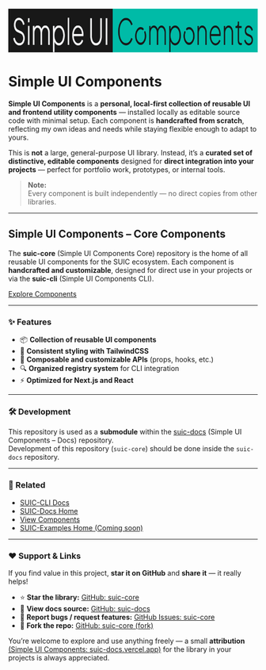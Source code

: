<p align="center">
  <img src="https://raw.githubusercontent.com/vishnudt2004/suic-core/main/assets/suic-logo.png" alt="SUIC Logo" width="814" height="88" />
</p>

# Simple UI Components

**Simple UI Components** is a **personal, local-first collection of reusable UI and frontend utility components** — installed locally as editable source code with minimal setup. Each component is **handcrafted from scratch**, reflecting my own ideas and needs while staying flexible enough to adapt to yours.

This is **not** a large, general-purpose UI library. Instead, it’s a **curated set of distinctive, editable components** designed for **direct integration into your projects** — perfect for portfolio work, prototypes, or internal tools.

> **Note:**  
> Every component is built independently — no direct copies from other libraries.

---

## Simple UI Components – Core Components

The **suic-core** (Simple UI Components Core) repository is the home of all reusable UI components for the SUIC ecosystem. Each component is **handcrafted and customizable**, designed for direct use in your projects or via the **suic-cli** (Simple UI Components CLI).

[Explore Components](https://suic-docs.vercel.app/docs/components)

---

### ✨ Features

- 📦 **Collection of reusable UI components**
- 🎨 **Consistent styling with TailwindCSS**
- 🔧 **Composable and customizable APIs** (props, hooks, etc.)
- 🔍 **Organized registry system** for CLI integration
- ⚡ **Optimized for Next.js and React**

---

### 🛠️ Development

This repository is used as a **submodule** within the [suic-docs](https://github.com/vishnudt2004/suic-docs) (Simple UI Components – Docs) repository.  
Development of this repository (`suic-core`) should be done inside the `suic-docs` repository.

---

### 🔗 Related

- [SUIC-CLI Docs](https://suic-docs.vercel.app/docs/cli)
- [SUIC-Docs Home](https://suic-docs.vercel.app/)
- [View Components](https://suic-docs.vercel.app/docs/components)
- [SUIC-Examples Home (Coming soon)](#)

---

### ❤️ Support & Links

If you find value in this project, **star it on GitHub** and **share it** — it really helps!

- ⭐ **Star the library:** [GitHub: suic-core](https://github.com/vishnudt2004/suic-core)
- 📖 **View docs source:** [GitHub: suic-docs](https://github.com/vishnudt2004/suic-docs)
- 🐞 **Report bugs / request features:** [GitHub Issues: suic-core](https://github.com/vishnudt2004/suic-core/issues)
- 🍴 **Fork the repo:** [GitHub: suic-core (fork)](https://github.com/vishnudt2004/suic-core/fork)

You’re welcome to explore and use anything freely — a small **attribution** [(Simple UI Components: suic-docs.vercel.app)](https://suic-docs.vercel.app) for the library in your projects is always appreciated.
